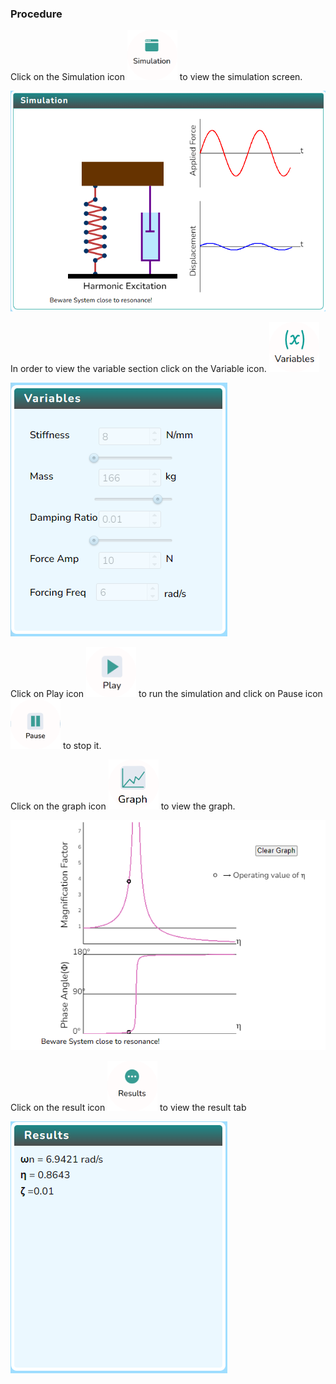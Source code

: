 ### Procedure

<div style="text-align:left">
  Click on the Simulation icon    <img src="images/simulation.png" alt="Alt text" style="height:80px; width:80px;">  to view the simulation screen. 

   ![Alt text](images/Simscreen1.png)
   
   In order to view the variable section click on the Variable icon. <img src="images/var1.png" alt="Alt text" style="height:80px; width:80px;">

   ![Alt text](images/var2.png)

   Click on Play icon <img src="images/play1.png" alt="Alt text" style="height:80px; width:80px;"> to run the simulation and click on Pause icon <img src="images/pause.png" alt="Alt text" style="height:80px; width:80px;"> to stop it.

   Click on the graph icon  <img src="images/graph1.png" alt="Alt text" style="height:80px; width:80px;"> to view the graph.  

   ![Alt text](images/graphscreen1.png)

   Click on the result icon  <img src="images/result.png" alt="Alt text" style="height:80px;width:80px;"> to view the result tab
  
  ![Alt text](images/resultscreen.png)
</div>
